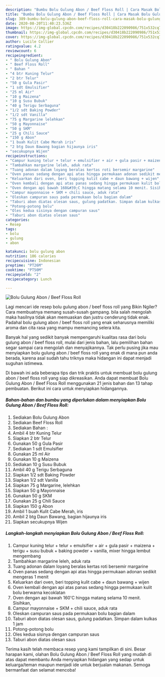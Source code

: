 ```yaml
---
description: "Bumbu Bolu Gulung Abon / Beef Floss Roll | Cara Masak Bolu Gulung Abon / Beef Floss Roll Yang Mudah Dan Praktis"
title: "Bumbu Bolu Gulung Abon / Beef Floss Roll | Cara Masak Bolu Gulung Abon / Beef Floss Roll Yang Mudah Dan Praktis"
slug: 389-bumbu-bolu-gulung-abon-beef-floss-roll-cara-masak-bolu-gulung-abon-beef-floss-roll-yang-mudah-dan-praktis
date: 2020-08-20T11:40:23.536Z
image: https://img-global.cpcdn.com/recipes/d30418b222090986/751x532cq70/bolu-gulung-abon-beef-floss-roll-foto-resep-utama.jpg
thumbnail: https://img-global.cpcdn.com/recipes/d30418b222090986/751x532cq70/bolu-gulung-abon-beef-floss-roll-foto-resep-utama.jpg
cover: https://img-global.cpcdn.com/recipes/d30418b222090986/751x532cq70/bolu-gulung-abon-beef-floss-roll-foto-resep-utama.jpg
author: Lucile Collier
ratingvalue: 4.2
reviewcount: 6
recipeingredient:
- " Bolu Gulung Abon"
- " Beef Floss Roll"
- " Bahan "
- "4 btr Kuning Telur"
- "2 btr Telur"
- "50 g Gula Pasir"
- "1 sdt Emulsifier"
- "25 ml Air"
- "10 g Maizena"
- "10 g Susu Bubuk"
- "40 g Terigu Serbaguna"
- "1/2 sdt Baking Powder"
- "1/2 sdt Vanilla"
- "75 g Margarine lelehkan"
- "50 g Mayonnaise"
- "50 g SKM"
- "25 g Chili Sauce"
- "150 g Abon"
- "1 buah Kulit Cabe Merah iris"
- "2 btg Daun Bawang bagian hijaunya iris"
- "secukupnya Wijen"
recipeinstructions:
- "Campur kuning telur + telur + emulsifier + air + gula pasir + maizena + terigu + susu bubuk + baking powder + vanilla, mixer hingga lembut mengembang"
- "Tambahkan margarine leleh, aduk rata"
- "Tuang adonan dalam loyang beralas kertas roti bersemir margarine"
- "Oven panas sedang dengan api atas hingga permukaan adonan sedikit mengeras 1 menit"
- "Keluarkan dari oven, beri topping kulit cabe + daun bawang + wijen"
- "Oven kembali dengan api atas panas sedang hingga permukaan kulit bolu berwarna kecoklatan"
- "Oven dengan api bawah 160&#39;C hingga matang selama 10 menit. Sisihkan,"
- "Campur mayonnaise + SKM + chili sauce, aduk rata"
- "Oleskan campuran saus pada permukaan bolu bagian dalam"
- "Taburi abon diatas olesan saus, gulung padatkan. Simpan dalam kulkas 1 jam"
- "Potong-potong bolu"
- "Oles kedua sisinya dengan campuran saus"
- "Taburi abon diatas olesan saus"
categories:
- Resep
tags:
- bolu
- gulung
- abon

katakunci: bolu gulung abon 
nutrition: 186 calories
recipecuisine: Indonesian
preptime: "PT26M"
cooktime: "PT50M"
recipeyield: "2"
recipecategory: Lunch

---
```



![Bolu Gulung Abon / Beef Floss Roll](https://img-global.cpcdn.com/recipes/d30418b222090986/751x532cq70/bolu-gulung-abon-beef-floss-roll-foto-resep-utama.jpg)

Lagi mencari ide resep bolu gulung abon / beef floss roll yang Bikin Ngiler? Cara membuatnya memang susah-susah gampang. bila salah mengolah maka hasilnya tidak akan memuaskan dan justru cenderung tidak enak. Padahal bolu gulung abon / beef floss roll yang enak seharusnya memiliki aroma dan cita rasa yang mampu memancing selera kita.



Banyak hal yang sedikit banyak mempengaruhi kualitas rasa dari bolu gulung abon / beef floss roll, mulai dari jenis bahan, lalu pemilihan bahan segar sampai cara mengolah dan menyajikannya. Tak perlu pusing jika mau menyiapkan bolu gulung abon / beef floss roll yang enak di mana pun anda berada, karena asal sudah tahu triknya maka hidangan ini dapat menjadi suguhan istimewa.


Di bawah ini ada beberapa tips dan trik praktis untuk membuat bolu gulung abon / beef floss roll yang siap dikreasikan. Anda dapat membuat Bolu Gulung Abon / Beef Floss Roll menggunakan 21 jenis bahan dan 13 tahap pembuatan. Berikut ini cara untuk menyiapkan hidangannya.

<!--inarticleads1-->

##### Bahan-bahan dan bumbu yang diperlukan dalam menyiapkan Bolu Gulung Abon / Beef Floss Roll:

1. Sediakan  Bolu Gulung Abon
1. Sediakan  Beef Floss Roll
1. Sediakan  Bahan :
1. Ambil 4 btr Kuning Telur
1. Siapkan 2 btr Telur
1. Gunakan 50 g Gula Pasir
1. Sediakan 1 sdt Emulsifier
1. Gunakan 25 ml Air
1. Gunakan 10 g Maizena
1. Sediakan 10 g Susu Bubuk
1. Ambil 40 g Terigu Serbaguna
1. Siapkan 1/2 sdt Baking Powder
1. Siapkan 1/2 sdt Vanilla
1. Siapkan 75 g Margarine, lelehkan
1. Siapkan 50 g Mayonnaise
1. Gunakan 50 g SKM
1. Gunakan 25 g Chili Sauce
1. Siapkan 150 g Abon
1. Ambil 1 buah Kulit Cabe Merah, iris
1. Ambil 2 btg Daun Bawang, bagian hijaunya iris
1. Siapkan secukupnya Wijen




<!--inarticleads2-->

##### Langkah-langkah menyiapkan Bolu Gulung Abon / Beef Floss Roll:

1. Campur kuning telur + telur + emulsifier + air + gula pasir + maizena + terigu + susu bubuk + baking powder + vanilla, mixer hingga lembut mengembang
1. Tambahkan margarine leleh, aduk rata
1. Tuang adonan dalam loyang beralas kertas roti bersemir margarine
1. Oven panas sedang dengan api atas hingga permukaan adonan sedikit mengeras 1 menit
1. Keluarkan dari oven, beri topping kulit cabe + daun bawang + wijen
1. Oven kembali dengan api atas panas sedang hingga permukaan kulit bolu berwarna kecoklatan
1. Oven dengan api bawah 160&#39;C hingga matang selama 10 menit. Sisihkan,
1. Campur mayonnaise + SKM + chili sauce, aduk rata
1. Oleskan campuran saus pada permukaan bolu bagian dalam
1. Taburi abon diatas olesan saus, gulung padatkan. Simpan dalam kulkas 1 jam
1. Potong-potong bolu
1. Oles kedua sisinya dengan campuran saus
1. Taburi abon diatas olesan saus




Terima kasih telah membaca resep yang kami tampilkan di sini. Besar harapan kami, olahan Bolu Gulung Abon / Beef Floss Roll yang mudah di atas dapat membantu Anda menyiapkan hidangan yang sedap untuk keluarga/teman maupun menjadi ide untuk berjualan makanan. Semoga bermanfaat dan selamat mencoba!

